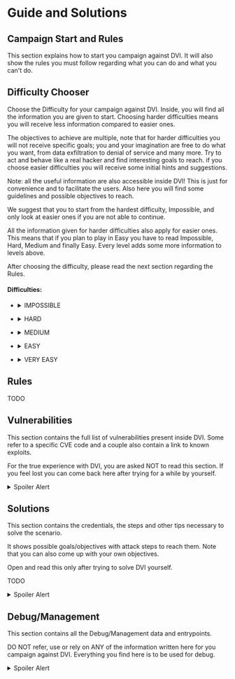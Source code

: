 # Guide and Solutions

## Campaign Start and Rules

This section explains how to start you campaign against DVI. It will also show the rules you must follow regarding what you can do and what you can't do.

## Difficulty Chooser

Choose the Difficulty for your campaign against DVI. Inside, you will find all the information you are given to start. Choosing harder difficulties means you will receive less information compared to easier ones. 

The objectives to achieve are multiple, note that for harder difficulties you will not receive specific goals; you and your imagination are free to do what you want, from data exfiltration to denial of service and many more. Try to act and behave like a real hacker and find interesting goals to reach. if you choose easier difficulties you will receive some initial hints and suggestions.

Note: all the useful information are also accessible inside DVI! This is just for convenience and to facilitate the users. Also here you will find some guidelines and possible objectives to reach.

We suggest that you to start from the hardest difficulty, Impossible, and only look at easier ones if you are not able to continue.

All the information given for harder difficulties also apply for easier ones. This means that if you plan to play in Easy you have to read Impossible, Hard, Medium and finally Easy. Every level adds some more information to levels above.

After choosing the difficulty, please read the next section regarding the Rules.

#### Difficulties:

- <details>
  <summary>IMPOSSIBLE</summary>
  
  Network Scheme: None

  Start your journey inside DVI at *localhost:5000*.

  There are no more information given for you.

  Good Luck!

</details>

- <details>
  <summary>HARD</summary>

  ![](./_readme_images/network_hard.png)

  The Network Scheme shows the Perimeter Router. You already know that there is a service at port 5000. That service is the Campus Website. It hosts some services for students as well as news and other useful information. 
  
  Looking at the schema there might be other servers inside the DMZ subnetwork and possibly also other subnetworks...

  Your first objective is to gain as much knowledge of the system as possible. The end goal is still unknown, maybe you will find something useful in the website. Find your way into the system through it and continue your work inside.

</details>

- <details>
  <summary>MEDIUM</summary>

  ![](./_readme_images/network_medium.png)

  Now you can take a look at the full DMZ subnetwork. You should check them for possible vulnerabilities or information on the network. Notice that there is a firewall next, if it is configured well it will be impossible to continue deeper, but what if it isn't...

  Now you can see that there is another subnetwork with a Windows machine, a database and another interesting service...

  Now that you have more to work with you can imagine your next moves. That database and Windows workstation surely hold confidential data, you should try to hack them. Also that other server might be crucial for future steps, explore the network and find what that server is.

  Looking at the schema it seems that there might be more in the network...

</details>

- <details>
  <summary>EASY</summary>

  ![](./_readme_images/network_easy.png)

  The full network schema shows the three subnetworks. 
  
  The DMZ net with three services used for the initial phase of the attack. Exploiting the webserver is the first step of you campaign, it is the only service exposed to the internet. The next step is the FTP server, the Enterprise Firewall has a small misconfiguration that allows traffic from FTP.

  Looking at the Enterprise Net, there are many objectives. The Windows Workstation can be a suitable end objective with the aim of stealing sensible information about the system. If instead you want to perform a more destructive attack you should investigate more the Scada and Ditto services and the ones linked to them. Also understanding how the BPMN service comes into play is crucial.

</details>

- <details>
  <summary>VERY EASY</summary>

  ![](./_readme_images/network_very_easy.png)

  The schema here shows the individual IPs for all the important hosts and networks.

  The following are the proposed objectives, solutions can be found in the Solutions section.

  TODO

</details>

## Rules

TODO

## Vulnerabilities

This section contains the full list of vulnerabilities present inside DVI. Some refer to a specific CVE code and a couple also contain a link to known exploits.

For the true experience with DVI, you are asked NOT to read this section. If you feel lost you can come back here after trying for a while by yourself.

<details>
  <summary>Spoiler Alert</summary>

 - Web: RCE ([Exploit](./DVI_dind/framework/web/README.md))

 - ScadaLTS: Privilege Escalation, RCE  (CVE-2022-41976, CVE-2023-33472 https://hev0x.github.io/posts/scadalts-cve-2023-33472/) 

 - Enterprise DB: Improper Authentication (CVE-2012-2122)

 - Windows: RCE (CVE-2019-0708)

 - OpenPLC: RCE (CVE-2024-34026)

 - WingFTP: RCE (CVE-2025-47812 https://www.exploit-db.com/exploits/52347)

</details>

## Solutions

This section contains the credentials, the steps and other tips necessary to solve the scenario.

It shows possible goals/objectives with attack steps to reach them. Note that you can also come up with your own objectives.

Open and read this only after trying to solve DVI yourself.

TODO

<details>
  <summary>Spoiler Alert</summary>

</details>

## Debug/Management

This section contains all the Debug/Management data and entrypoints.

DO NOT refer, use or rely on ANY of the information written here for you campaign against DVI. Everything you find here is to be used for debug.

<details>
  <summary>Spoiler Alert</summary>
  Services associated to Ports exposed:

      - 5000:5000 # Web
      - 5001:5001 # scada -> User: admin, Pass: admin
      - 5002:5002 # bpmn viewer -> User: admin, Pass: admin
      - 5003:5003/tcp # Windows RDP -> User: Docker, Pass: admin
      - 5003:5003/udp # Windows RDP
      - 5004:5004 # Windows VNC
      - 5005:5005 # [Empty]
      - 5006:5006 # FTP Admin 5466 -> User: admin Pass: wingftp
      - 8081:8081 # LuCI perimeter -> No User/Pass required
      - 8082:8082 # LuCI enterprise -> No User/Pass required
      - 8083:8083 # LuCI industrial -> No User/Pass required

  All these services, apart from Web at port 5000, are NOT TO BE USED during your activities inside DVI.

  BUT, if you want to check at those before/after/during your campaing, you can do this accessing *localhost:PORT*.
</details>